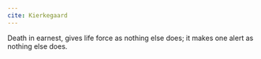 ```yaml
---
cite: Kierkegaard
---
```


Death in earnest, gives life force as nothing else does; it makes one alert as nothing else does.
